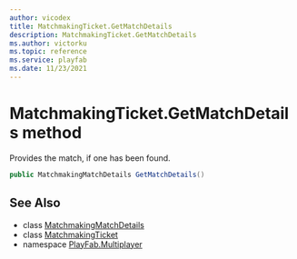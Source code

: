 ```yaml
---
author: vicodex
title: MatchmakingTicket.GetMatchDetails
description: MatchmakingTicket.GetMatchDetails
ms.author: victorku
ms.topic: reference
ms.service: playfab
ms.date: 11/23/2021
---
```


# MatchmakingTicket.GetMatchDetails method

Provides the match, if one has been found.

```csharp
public MatchmakingMatchDetails GetMatchDetails()
```

## See Also

* class [MatchmakingMatchDetails](../MatchmakingMatchDetails.md)
* class [MatchmakingTicket](../MatchmakingTicket.md)
* namespace [PlayFab.Multiplayer](../../PlayFabMultiplayerSDK.md)

